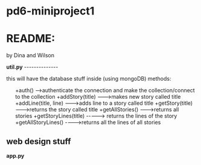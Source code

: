 pd6-miniproject1
================

<h1>README:</h1>
<p>by Dina and Wilson</p>
<b>util.py</b>
--------------

<p>this will have the database stuff inside (using mongoDB)
methods:
<ul>
	 +auth() -->authenticate the connection and make the collection/connect to the collection
	 +addStory(title) --->makes new story called title
	 +addLine(title, line) --->adds line to a story called title
	 +getStory(title) --->returns the story called title
	 +getAllStories() --->returns all stories
	 +getStoryLines(title) -----> returns the lines of the story
	 +getAllStoryLines() ---->returns all the lines of all stories
</ul>
</p>

<b>web design stuff</b>
-----------------------

<b> app.py </b>

